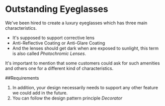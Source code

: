 # Outstanding Eyeglasses

We've been hired to create a luxury eyeglasses which has three main 
characteristics.


* It's supposed to support corrective lens
* Anti-Reflective Coating or Anti-Glare Coating
* And the lenses should get dark when are exposed to sunlight, this term
is also called _Photochromic Lenses_.

It's important to mention that some customers could ask for such
amenities and others one for a different kind of characteristics.


##Requirements
1. In addition, your design necessarily needs to support any other feature
we could add in the future.
2. You can follow the design pattern principle _Decorator_

 